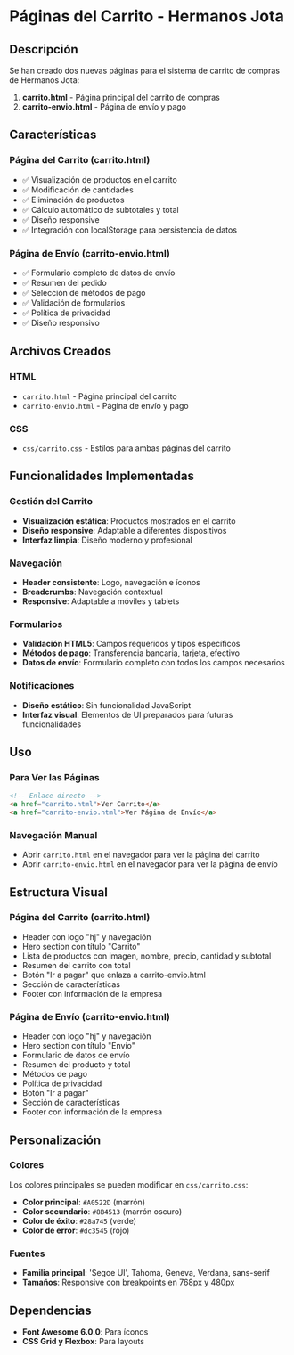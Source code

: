 # Páginas del Carrito - Hermanos Jota

## Descripción

Se han creado dos nuevas páginas para el sistema de carrito de compras de Hermanos Jota:

1. **carrito.html** - Página principal del carrito de compras
2. **carrito-envio.html** - Página de envío y pago

## Características

### Página del Carrito (carrito.html)
- ✅ Visualización de productos en el carrito
- ✅ Modificación de cantidades
- ✅ Eliminación de productos
- ✅ Cálculo automático de subtotales y total
- ✅ Diseño responsive
- ✅ Integración con localStorage para persistencia de datos

### Página de Envío (carrito-envio.html)
- ✅ Formulario completo de datos de envío
- ✅ Resumen del pedido
- ✅ Selección de métodos de pago
- ✅ Validación de formularios
- ✅ Política de privacidad
- ✅ Diseño responsivo

## Archivos Creados

### HTML
- `carrito.html` - Página principal del carrito
- `carrito-envio.html` - Página de envío y pago

### CSS
- `css/carrito.css` - Estilos para ambas páginas del carrito


## Funcionalidades Implementadas

### Gestión del Carrito
- **Visualización estática**: Productos mostrados en el carrito
- **Diseño responsive**: Adaptable a diferentes dispositivos
- **Interfaz limpia**: Diseño moderno y profesional

### Navegación
- **Header consistente**: Logo, navegación e íconos
- **Breadcrumbs**: Navegación contextual
- **Responsive**: Adaptable a móviles y tablets

### Formularios
- **Validación HTML5**: Campos requeridos y tipos específicos
- **Métodos de pago**: Transferencia bancaria, tarjeta, efectivo
- **Datos de envío**: Formulario completo con todos los campos necesarios

### Notificaciones
- **Diseño estático**: Sin funcionalidad JavaScript
- **Interfaz visual**: Elementos de UI preparados para futuras funcionalidades

## Uso

### Para Ver las Páginas
```html
<!-- Enlace directo -->
<a href="carrito.html">Ver Carrito</a>
<a href="carrito-envio.html">Ver Página de Envío</a>
```

### Navegación Manual
- Abrir `carrito.html` en el navegador para ver la página del carrito
- Abrir `carrito-envio.html` en el navegador para ver la página de envío

## Estructura Visual

### Página del Carrito (carrito.html)
- Header con logo "hj" y navegación
- Hero section con título "Carrito"
- Lista de productos con imagen, nombre, precio, cantidad y subtotal
- Resumen del carrito con total
- Botón "Ir a pagar" que enlaza a carrito-envio.html
- Sección de características
- Footer con información de la empresa

### Página de Envío (carrito-envio.html)
- Header con logo "hj" y navegación
- Hero section con título "Envío"
- Formulario de datos de envío
- Resumen del producto y total
- Métodos de pago
- Política de privacidad
- Botón "Ir a pagar"
- Sección de características
- Footer con información de la empresa

## Personalización

### Colores
Los colores principales se pueden modificar en `css/carrito.css`:
- **Color principal**: `#A0522D` (marrón)
- **Color secundario**: `#8B4513` (marrón oscuro)
- **Color de éxito**: `#28a745` (verde)
- **Color de error**: `#dc3545` (rojo)

### Fuentes
- **Familia principal**: 'Segoe UI', Tahoma, Geneva, Verdana, sans-serif
- **Tamaños**: Responsive con breakpoints en 768px y 480px


## Dependencias

- **Font Awesome 6.0.0**: Para íconos
- **CSS Grid y Flexbox**: Para layouts

